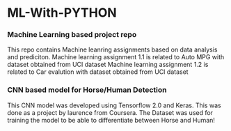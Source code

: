 # ML-With-PYTHON

### Machine Learning based project repo
This repo contains Machine leanring assignments based on data analysis and prediciton.
Machine learning assignment 1.1 is related to Auto MPG with dataset obtained from UCI dataset
Machine learning assignment 1.2 is related to Car evalution with dataset obtained from UCI dataset


### CNN based model for Horse/Human Detection 
This CNN model was developed using Tensorflow 2.0 and Keras. This was done as a project by laurence from Coursera. 
The Dataset was used for training the model to be able to differentiate between Horse and Human! 
